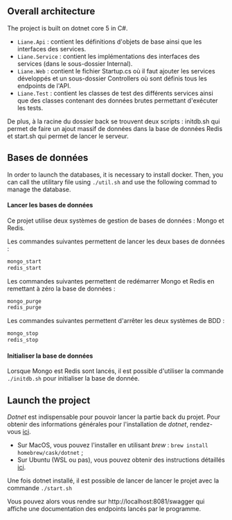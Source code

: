 ## Overall architecture

The project is built on dotnet core 5 in C#.

- `Liane.Api` : contient les définitions d'objets de base ainsi que les interfaces des services.
- `Liane.Service` : contient les implémentations des interfaces des services (dans le sous-dossier Internal).
- `Liane.Web` : contient le fichier Startup.cs où il faut ajouter les services développés et un sous-dossier Controllers où sont définis tous les endpoints de l'API.
- `Liane.Test` : contient les classes de test des différents services ainsi que des classes contenant des données brutes permettant d'exécuter les tests.

De plus, à la racine du dossier back se trouvent deux scripts : initdb.sh qui permet de faire un ajout massif de données dans la base de données Redis et start.sh qui permet de lancer le serveur.

## Bases de données

In order to launch the databases, it is necessary to install docker. 
Then, you can call the utilitary file using `./util.sh` and use the 
following commad to manage the database.

#### Lancer les bases de données

Ce projet utilise deux systèmes de gestion de bases de données : Mongo et Redis. 

Les commandes suivantes permettent de lancer les deux bases de données :

```bash
mongo_start
redis_start
```

Les commandes suivantes permettent de redémarrer Mongo et Redis 
en remettant à zéro la base de données :

```bash
mongo_purge
redis_purge
```

Les commandes suivantes permettent d'arrêter les deux systèmes de BDD :

```bash
mongo_stop
redis_stop
```

#### Initialiser la base de données

Lorsque Mongo est Redis sont lancés, il est possible d'utiliser 
la commande `./initdb.sh` pour initialiser la base de donnée.  

## Launch the project

*Dotnet* est indispensable pour pouvoir lancer la partie back du projet. Pour
obtenir des informations générales pour l'installation de *dotnet*, 
rendez-vous [ici](https://dotnet.microsoft.com).

* Sur MacOS, vous pouvez l'installer en utilisant *brew* : `brew install homebrew/cask/dotnet` ;
* Sur Ubuntu (WSL ou pas), vous pouvez obtenir des instructions détaillés [ici](https://docs.microsoft.com/fr-fr/dotnet/core/install/linux-ubuntu).

Une fois dotnet installé, il est possible de lancer de lancer le 
projet avec la commande `./start.sh`

Vous pouvez alors vous rendre sur http://localhost:8081/swagger qui 
affiche une documentation des endpoints lancés par le programme. 
